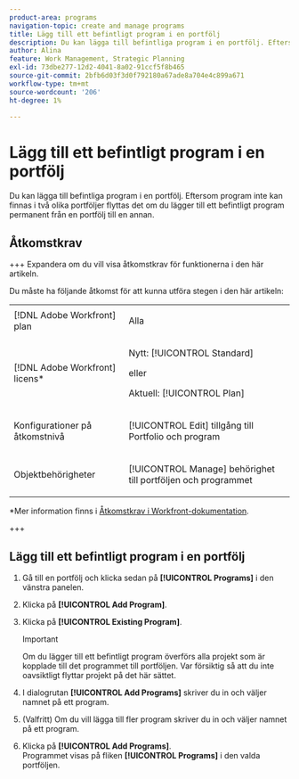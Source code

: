 ```yaml
---
product-area: programs
navigation-topic: create and manage programs
title: Lägg till ett befintligt program i en portfölj
description: Du kan lägga till befintliga program i en portfölj. Eftersom program inte kan finnas i två olika portföljer flyttas det om du lägger till ett befintligt program permanent från en portfölj till en annan.
author: Alina
feature: Work Management, Strategic Planning
exl-id: 73dbe277-12d2-4041-8a02-91ccf5f8b465
source-git-commit: 2bfb6d03f3d0f792180a67ade8a704e4c899a671
workflow-type: tm+mt
source-wordcount: '206'
ht-degree: 1%

---
```


# Lägg till ett befintligt program i en portfölj

Du kan lägga till befintliga program i en portfölj. Eftersom program inte kan finnas i två olika portföljer flyttas det om du lägger till ett befintligt program permanent från en portfölj till en annan. 

## Åtkomstkrav

+++ Expandera om du vill visa åtkomstkrav för funktionerna i den här artikeln.

Du måste ha följande åtkomst för att kunna utföra stegen i den här artikeln:

<table style="table-layout:auto"> 
 <col> 
 <col> 
 <tbody> 
  <tr> 
   <td role="rowheader">[!DNL Adobe Workfront] plan</td> 
   <td> <p>Alla</p> </td> 
  </tr> 
  <tr> 
   <td role="rowheader">[!DNL Adobe Workfront] licens*</td> 
   <td> <p>Nytt: [!UICONTROL Standard] </p><p>eller </p><p>Aktuell: [!UICONTROL Plan] </p> </td> 
  </tr> 
  <tr> 
   <td role="rowheader">Konfigurationer på åtkomstnivå</td> 
   <td> <p>[!UICONTROL Edit] tillgång till Portfolio och program </p> </td> 
  </tr> 
  <tr> 
   <td role="rowheader">Objektbehörigheter</td> 
   <td> <p>[!UICONTROL Manage] behörighet till portföljen och programmet</p> </td> 
  </tr> 
 </tbody> 
</table>

*Mer information finns i [Åtkomstkrav i Workfront-dokumentation](/help/quicksilver/administration-and-setup/add-users/access-levels-and-object-permissions/access-level-requirements-in-documentation.md).

+++

## Lägg till ett befintligt program i en portfölj

1. Gå till en portfölj och klicka sedan på **[!UICONTROL Programs]** i den vänstra panelen.
1. Klicka på **[!UICONTROL Add Program]**.
1. Klicka på **[!UICONTROL Existing Program]**.

   >[!IMPORTANT]
   >
   >Om du lägger till ett befintligt program överförs alla projekt som är kopplade till det programmet till portföljen. Var försiktig så att du inte oavsiktligt flyttar projekt på det här sättet.

1. I dialogrutan **[!UICONTROL Add Programs]** skriver du in och väljer namnet på ett program.
1. (Valfritt) Om du vill lägga till fler program skriver du in och väljer namnet på ett program.
1. Klicka på **[!UICONTROL Add Programs]**.\
   Programmet visas på fliken **[!UICONTROL Programs]** i den valda portföljen.
